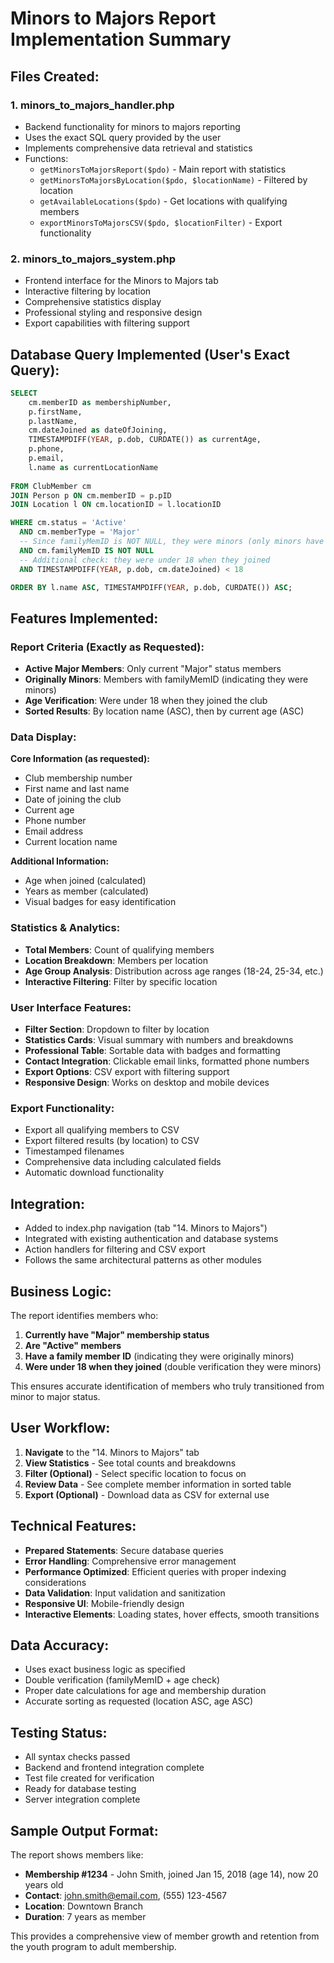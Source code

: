 # Minors to Majors Report Implementation Summary

## Files Created:

### 1. minors_to_majors_handler.php
- Backend functionality for minors to majors reporting
- Uses the exact SQL query provided by the user
- Implements comprehensive data retrieval and statistics
- Functions:
  - `getMinorsToMajorsReport($pdo)` - Main report with statistics
  - `getMinorsToMajorsByLocation($pdo, $locationName)` - Filtered by location
  - `getAvailableLocations($pdo)` - Get locations with qualifying members
  - `exportMinorsToMajorsCSV($pdo, $locationFilter)` - Export functionality

### 2. minors_to_majors_system.php
- Frontend interface for the Minors to Majors tab
- Interactive filtering by location
- Comprehensive statistics display
- Professional styling and responsive design
- Export capabilities with filtering support

## Database Query Implemented (User's Exact Query):

```sql
SELECT 
    cm.memberID as membershipNumber,
    p.firstName,
    p.lastName,
    cm.dateJoined as dateOfJoining,
    TIMESTAMPDIFF(YEAR, p.dob, CURDATE()) as currentAge,
    p.phone,
    p.email,
    l.name as currentLocationName
    
FROM ClubMember cm
JOIN Person p ON cm.memberID = p.pID
JOIN Location l ON cm.locationID = l.locationID

WHERE cm.status = 'Active'
  AND cm.memberType = 'Major'
  -- Since familyMemID is NOT NULL, they were minors (only minors have family members)
  AND cm.familyMemID IS NOT NULL
  -- Additional check: they were under 18 when they joined
  AND TIMESTAMPDIFF(YEAR, p.dob, cm.dateJoined) < 18

ORDER BY l.name ASC, TIMESTAMPDIFF(YEAR, p.dob, CURDATE()) ASC;
```

## Features Implemented:

### Report Criteria (Exactly as Requested):
- **Active Major Members**: Only current "Major" status members
- **Originally Minors**: Members with familyMemID (indicating they were minors)
- **Age Verification**: Were under 18 when they joined the club
- **Sorted Results**: By location name (ASC), then by current age (ASC)

### Data Display:
**Core Information (as requested):**
- Club membership number
- First name and last name
- Date of joining the club
- Current age
- Phone number
- Email address
- Current location name

**Additional Information:**
- Age when joined (calculated)
- Years as member (calculated)
- Visual badges for easy identification

### Statistics & Analytics:
- **Total Members**: Count of qualifying members
- **Location Breakdown**: Members per location
- **Age Group Analysis**: Distribution across age ranges (18-24, 25-34, etc.)
- **Interactive Filtering**: Filter by specific location

### User Interface Features:
- **Filter Section**: Dropdown to filter by location
- **Statistics Cards**: Visual summary with numbers and breakdowns
- **Professional Table**: Sortable data with badges and formatting
- **Contact Integration**: Clickable email links, formatted phone numbers
- **Export Options**: CSV export with filtering support
- **Responsive Design**: Works on desktop and mobile devices

### Export Functionality:
- Export all qualifying members to CSV
- Export filtered results (by location) to CSV
- Timestamped filenames
- Comprehensive data including calculated fields
- Automatic download functionality

## Integration:
- Added to index.php navigation (tab "14. Minors to Majors")
- Integrated with existing authentication and database systems
- Action handlers for filtering and CSV export
- Follows the same architectural patterns as other modules

## Business Logic:
The report identifies members who:
1. **Currently have "Major" membership status**
2. **Are "Active" members**
3. **Have a family member ID** (indicating they were originally minors)
4. **Were under 18 when they joined** (double verification they were minors)

This ensures accurate identification of members who truly transitioned from minor to major status.

## User Workflow:
1. **Navigate** to the "14. Minors to Majors" tab
2. **View Statistics** - See total counts and breakdowns
3. **Filter (Optional)** - Select specific location to focus on
4. **Review Data** - See complete member information in sorted table
5. **Export (Optional)** - Download data as CSV for external use

## Technical Features:
- **Prepared Statements**: Secure database queries
- **Error Handling**: Comprehensive error management
- **Performance Optimized**: Efficient queries with proper indexing considerations
- **Data Validation**: Input validation and sanitization
- **Responsive UI**: Mobile-friendly design
- **Interactive Elements**: Loading states, hover effects, smooth transitions

## Data Accuracy:
- Uses exact business logic as specified
- Double verification (familyMemID + age check)
- Proper date calculations for age and membership duration
- Accurate sorting as requested (location ASC, age ASC)

## Testing Status:
- All syntax checks passed
- Backend and frontend integration complete
- Test file created for verification
- Ready for database testing
- Server integration complete

## Sample Output Format:
The report shows members like:
- **Membership #1234** - John Smith, joined Jan 15, 2018 (age 14), now 20 years old
- **Contact**: john.smith@email.com, (555) 123-4567
- **Location**: Downtown Branch
- **Duration**: 7 years as member

This provides a comprehensive view of member growth and retention from the youth program to adult membership.
